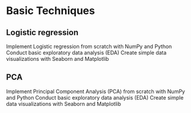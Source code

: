 # Basic Techniques

## Logistic regression
Implement Logistic regression from scratch with NumPy and Python
Conduct basic exploratory data analysis (EDA)
Create simple data visualizations with Seaborn and Matplotlib

## PCA
Implement Principal Component Analysis (PCA) from scratch with NumPy and Python
Conduct basic exploratory data analysis (EDA)
Create simple data visualizations with Seaborn and Matplotlib
